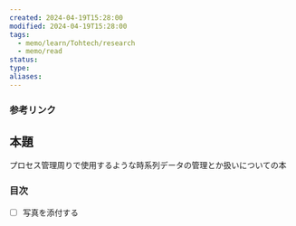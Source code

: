 ```yaml
---
created: 2024-04-19T15:28:00
modified: 2024-04-19T15:28:00
tags:
  - memo/learn/Tohtech/research
  - memo/read
status: 
type: 
aliases:
---
```

### 参考リンク
## 本題
プロセス管理周りで使用するような時系列データの管理とか扱いについての本
### 目次
- [ ] 写真を添付する
### 
